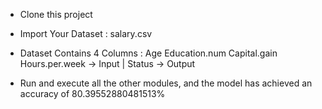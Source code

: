 * Clone this project

* Import Your Dataset : salary.csv

* Dataset Contains 4 Columns : Age  Education.num  Capital.gain  Hours.per.week -> Input | Status -> Output
                                   
* Run and execute all the other modules, and the model has achieved an accuracy of 80.39552880481513%
